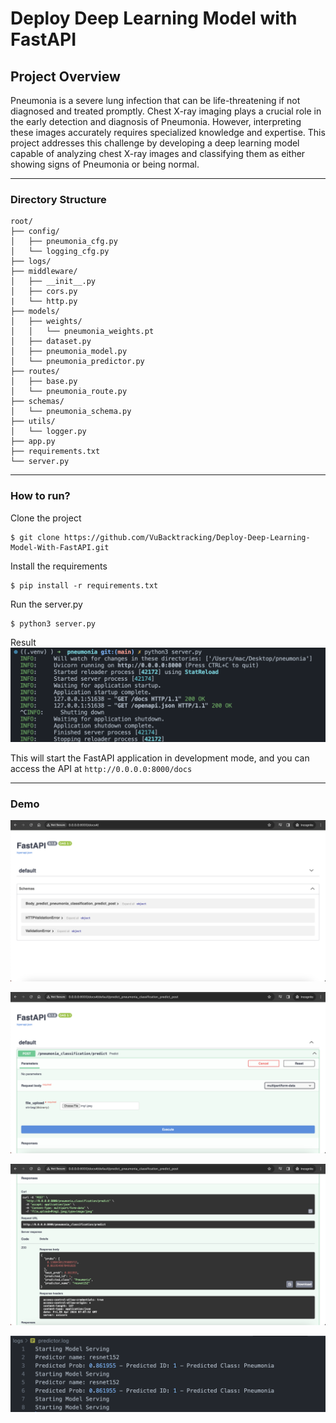 # Deploy Deep Learning Model with FastAPI
## Project Overview

Pneumonia is a severe lung infection that can be life-threatening if not diagnosed and treated promptly. Chest X-ray imaging plays a crucial role in the early detection and diagnosis of Pneumonia. However, interpreting these images accurately requires specialized knowledge and expertise. This project addresses this challenge by developing a deep learning model capable of analyzing chest X-ray images and classifying them as either showing signs of Pneumonia or being normal.

---

### Directory Structure
```
root/
├── config/
│   ├── pneumonia_cfg.py
│   └── logging_cfg.py
├── logs/
├── middleware/
│   ├── __init__.py
│   ├── cors.py
|   └── http.py
├── models/
│   ├── weights/
│   │   └── pneumonia_weights.pt
│   ├── dataset.py
│   ├── pneumonia_model.py
│   └── pneumonia_predictor.py
├── routes/
│   ├── base.py
│   └── pneumonia_route.py
├── schemas/
│   └── pneumonia_schema.py
├── utils/
│   └── logger.py
├── app.py
├── requirements.txt
└── server.py

```

---

### How to run?

Clone the project
```
$ git clone https://github.com/VuBacktracking/Deploy-Deep-Learning-Model-With-FastAPI.git
```

Install the requirements
```
$ pip install -r requirements.txt
```

Run the server.py
```
$ python3 server.py
```

Result
![Result](assets/result.png)

This will start the FastAPI application in development mode, and you can access the API at
`http://0.0.0.0:8000/docs`

---

### Demo
![Image](assets/img1.png)

![Image](assets/img2.png)

![Image](assets/img3.png)

![Log](assets/predictor_log.png)